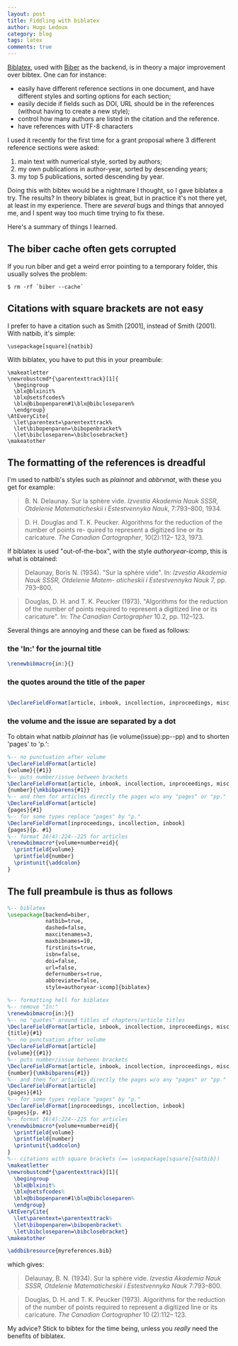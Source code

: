```yaml
---
layout: post
title: Fiddling with biblatex
author: Hugo Ledoux
category: blog
tags: latex
comments: true
---
```


[Biblatex](https://www.ctan.org/pkg/biblatex?lang=en), used with [Biber](https://www.ctan.org/pkg/biber) as the backend, is in theory a major improvement over bibtex.
One can for instance: 

  - easily have different reference sections in one document, and have different styles and sorting options for each section;
  - easily decide if fields such as DOI, URL should be in the references (without having to create a new style);
  - control how many authors are listed in the citation and the reference.
  - have references with UTF-8 characters

I used it recently for the first time for a grant proposal where 3 different reference sections were asked: 

  1. main text with numerical style, sorted by authors; 
  1. my own publications in author-year, sorted by descending years; 
  1. my top 5 publications, sorted descending by year. 

Doing this with bibtex would be a nightmare I thought, so I gave biblatex a try.
The results? In theory biblatex is great, but in practice it's not there yet, at least in my experience.
There are *several* bugs and things that annoyed me, and I spent way too much time trying to fix these.

Here's a summary of things I learned.


## The biber cache often gets corrupted

If you run biber and get a weird error pointing to a temporary folder, this usually solves the problem:

```
$ rm -rf `biber --cache`
```

## Citations with square brackets are not easy

I prefer to have a citation such as Smith [2001], instead of Smith (2001). 
With natbib, it's simple:

```
\usepackage[square]{natbib}
```

With biblatex, you have to put this in your preambule:

```
\makeatletter
\newrobustcmd*{\parentexttrack}[1]{
  \begingroup
  \blx@blxinit%
  \blx@setsfcodes%
  \blx@bibopenparen#1\blx@bibcloseparen%
  \endgroup}
\AtEveryCite{
  \let\parentext=\parentexttrack%
  \let\bibopenparen=\bibopenbracket%
  \let\bibcloseparen=\bibclosebracket}
\makeatother
```


## The formatting of the references is dreadful

I'm used to natbib's styles such as *plainnat* and *abbrvnat*, with these you get for example:

> B. N. Delaunay. Sur la sphère vide. *Izvestia Akademia Nauk SSSR, Otdelenie Matematicheskii i Estestvennyka Nauk*, 7:793–800, 1934.

> D. H. Douglas and T. K. Peucker. Algorithms for the reduction of the number of points re- quired to represent a digitized line or its caricature. *The Canadian Cartographer*, 10(2):112– 123, 1973.

If biblatex is used "out-of-the-box", with the style *authoryear-icomp*, this is what is obtained:

> Delaunay, Boris N. (1934). "Sur la sphère vide". In: *Izvestia Akademia Nauk SSSR, Otdelenie Matem- aticheskii i Estestvennyka Nauk* 7, pp. 793–800.

> Douglas, D. H. and T. K. Peucker (1973). "Algorithms for the reduction of the number of points required to represent a digitized line or its caricature". In: *The Canadian Cartographer* 10.2, pp. 112–123.

Several things are annoying and these can be fixed as follows:

### the 'In:' for the journal title

```tex
\renewbibmacro{in:}{}
```

### the quotes around the title of the paper

```tex

\DeclareFieldFormat[article, inbook, incollection, inproceedings, misc, thesis, unpublished]{title}{#1}

```

### the volume and the issue are separated by a dot

To obtain what natbib *plainnat* has (ie volume(issue):pp--pp) and to shorten 'pages' to 'p.':

```tex
%-- no punctuation after volume
\DeclareFieldFormat[article]
{volume}{{#1}} 
%-- puts number/issue between brackets
\DeclareFieldFormat[article, inbook, incollection, inproceedings, misc, thesis, unpublished]
{number}{\mkbibparens{#1}} 
%-- and then for articles directly the pages w/o any "pages" or "pp." 
\DeclareFieldFormat[article]
{pages}{#1}
%-- for some types replace "pages" by "p."
\DeclareFieldFormat[inproceedings, incollection, inbook]
{pages}{p. #1}
%-- format 16(4):224--225 for articles
\renewbibmacro*{volume+number+eid}{
  \printfield{volume}
  \printfield{number}
  \printunit{\addcolon}
}
```

## The full preambule is thus as follows

```tex
%-- biblatex
\usepackage[backend=biber,
            natbib=true,
            dashed=false,
            maxcitenames=3,
            maxbibnames=10,
            firstinits=true,
            isbn=false,
            doi=false,
            url=false,
            defernumbers=true,
            abbreviate=false,
            style=authoryear-icomp]{biblatex} 

%-- formatting hell for biblatex
%-- remove "In:"
\renewbibmacro{in:}{}
%-- no "quotes" around titles of chapters/article titles
\DeclareFieldFormat[article, inbook, incollection, inproceedings, misc, thesis, unpublished]
{title}{#1}
%-- no punctuation after volume
\DeclareFieldFormat[article]
{volume}{{#1}} 
%-- puts number/issue between brackets
\DeclareFieldFormat[article, inbook, incollection, inproceedings, misc, thesis, unpublished]
{number}{\mkbibparens{#1}} 
%-- and then for articles directly the pages w/o any "pages" or "pp." 
\DeclareFieldFormat[article]
{pages}{#1}
%-- for some types replace "pages" by "p."
\DeclareFieldFormat[inproceedings, incollection, inbook]
{pages}{p. #1}
%-- format 16(4):224--225 for articles
\renewbibmacro*{volume+number+eid}{
  \printfield{volume}
  \printfield{number}
  \printunit{\addcolon}
}
%-- citations with square brackets (== \usepackage[square]{natbib})
\makeatletter
\newrobustcmd*{\parentexttrack}[1]{
  \begingroup
  \blx@blxinit%
  \blx@setsfcodes%
  \blx@bibopenparen#1\blx@bibcloseparen%
  \endgroup}
\AtEveryCite{
  \let\parentext=\parentexttrack%
  \let\bibopenparen=\bibopenbracket%
  \let\bibcloseparen=\bibclosebracket}
\makeatother

\addbibresource{myreferences.bib}
```

which gives:

> Delaunay, B. N. (1934). Sur la sphère vide. *Izvestia Akademia Nauk SSSR, Otdelenie Matematicheskii i Estestvennyka Nauk* 7:793–800.

> Douglas, D. H. and T. K. Peucker (1973). Algorithms for the reduction of the number of points required to represent a digitized line or its caricature. *The Canadian Cartographer* 10 (2):112– 123.

My advice? Stick to bibtex for the time being, unless you *really* need the benefits of biblatex.


